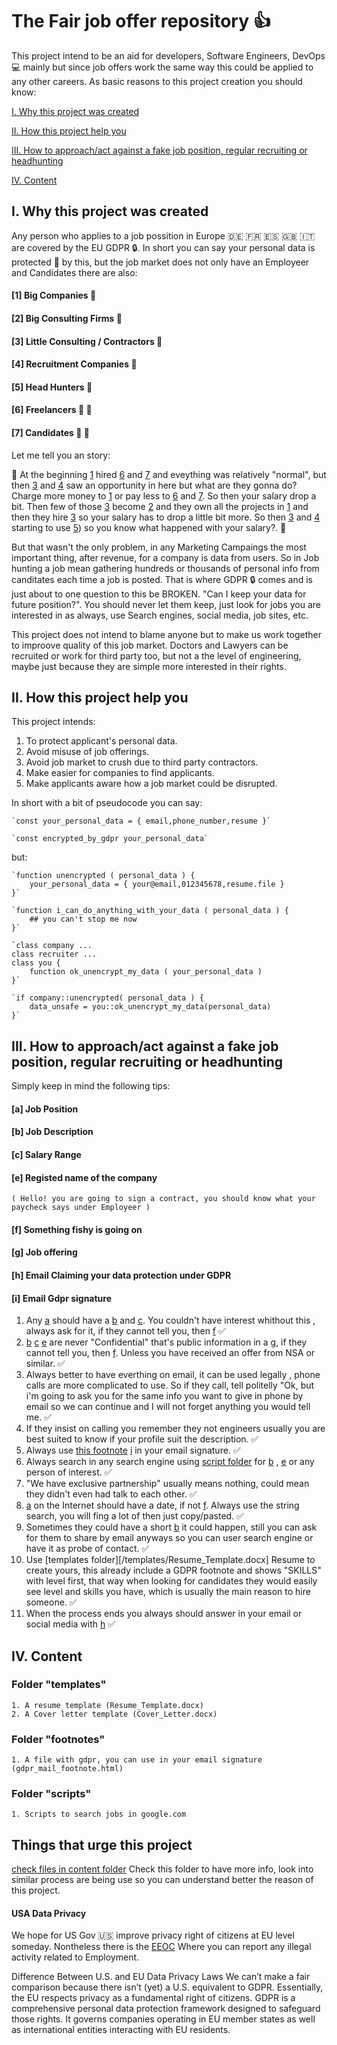 # The Fair job offer repository :+1:

This project intend to be an aid for developers, Software Engineers, DevOps :computer: mainly but since job offers work the same way this could be applied to any other careers.
As basic reasons to this project creation you should know:

[I. Why this project was created](#i-why-this-project-was-created)

[II. How this project help you](#ii-how-this-project-help-you)

[III. How to approach/act against a fake job position, regular recruiting or headhunting](#iii-how-to-approachact-against-a-fake-job-position-regular-recruiting-or-headhunting)

[IV. Content](#iv-content)


## I. Why this project was created

Any person who applies to a job possition in Europe  🇩🇪 🇫🇷 🇪🇸 🇬🇧 🇮🇹 are covered by the EU GDPR :lock:. In short you can say your personal data is protected :muscle: by this, but the job market does not only have an Employeer and Candidates there are also:

#### [1] Big Companies :office:
#### [2] Big Consulting Firms :office:
#### [3] Little Consulting / Contractors :briefcase:
#### [4] Recruitment Companies :briefcase:
#### [5] Head Hunters :briefcase:
#### [6] Freelancers :woman: :man:
#### [7] Candidates :woman: :man:

Let me tell you an story:

🏁 At the beginning [1](#1-big-companies-office) hired [6](#6-freelancers-woman-man) and [7](#7-candidates-woman-man) and eveything was relatively "normal", but then [3](#3-little-consulting--contractors-briefcase) and [4](#4-recruitment-companies-briefcase) saw an opportunity in here but what are they gonna do? Charge more money to [1](#1-big-companies-office) or pay less to [6](#6-freelancers) and [7](#7-candidates). So then your salary drop a bit. Then few of those [3](#3-little-consulting--contractors-briefcase) become [2](#2-big-conculting-firms-office) and they own all the projects in [1](#1-big-companies-office) and then they hire [3](#3-little-consulting--contractors-briefcase) so your salary has to drop a little bit more. So then [3](#3-little-consulting--contractors-briefcase) and [4](#4-recruitment-companies-briefcase) starting to use [5](#5-head-hunters-briefcase)) so you know what happened with your salary?. 🏁

But that wasn't the only problem, in any Marketing Campaings the most important thing, after revenue, for a company is data from users. So in Job hunting a job mean gathering hundreds or thousands of personal info from canditates each time a job is posted. That is where GDPR :lock: comes and is just about to one question to this be BROKEN. "Can I keep your data for future position?". You should never let them keep, just look for jobs you are interested in as always, use Search engines, social media, job sites, etc.

This project does not intend to blame anyone but to make us work together to improove quality of this job market. Doctors and Lawyers can be recruited or work for third party too, but not a the level of engineering, maybe just because they are simple more interested in their rights.


## II. How this project help you

This project intends:

1. To protect applicant's personal data.
2. Avoid misuse of job offerings.
3. Avoid job market to crush due to third party contractors.
4. Make easier for companies to find applicants.
5. Make applicants aware how a job market could be disrupted.


In short with a bit of pseudocode you can say:

    `const your_personal_data = { email,phone_number,resume }`

    `const encrypted_by_gdpr your_personal_data`

but:

    `function unencrypted ( personal_data ) {
        your_personal_data = { your@email,012345678,resume.file }
    }`

    `function i_can_do_anything_with_your_data ( personal_data ) {
        ## you can't stop me now
    }`

    `class company ...
    class recruiter ...
    class you {
        function ok_unencrypt_my_data ( your_personal_data )
    }`

    `if company::unencrypted( personal_data ) {
        data_unsafe = you::ok_unencrypt_my_data(personal_data)
    }`

## III. How to approach/act against a fake job position, regular recruiting or headhunting

Simply keep in mind the following tips:

#### [a] Job Position
#### [b] Job Description
#### [c] Salary Range
#### [e] Registed name of the company 
 `( Hello! you are going to sign a contract, you should know what your paycheck says under Employeer )`
#### [f] Something fishy is going on
#### [g] Job offering
#### [h] Email Claiming your data protection under GDPR
#### [i] Email Gdpr signature

1. Any [a](#a-job-position) should have a [b](#b-job-description) and [c](#salary-range). You couldn't have interest whithout this , always ask for it, if they cannot tell you, then [f](#f-something-fishy-is-going-on) ✅
2. [b](#b-job-description) [c](#c-salary-range) [e](#e-registered-name-of-the-company) are never "Confidential" that's public information in a [g](#g-job-offering), if they cannot tell you, then [f](#f-something-fishy-is-going-on). Unless you have received an offer from NSA or similar. ✅
3. Always better to have everthing on email, it can be used legally , phone calls are more complicated to use. So if they call, tell politelly "Ok, but i'm going to ask you for the same info you want to give in phone by email so we can continue and I will not forget anything you would tell me. ✅
4. If they insist on calling you remember they not engineers usually you are best suited to know if your profile suit the description. ✅
5. Always use [this footnote](footnotes/gdpr_mail_footnote.html) [i](i-email-gdpr-signature) in your email signature. ✅
6. Always search in any search engine using [script folder](scripts) for [b](#b-job-description) , [e](#e-registered-name-of-the-company) or any person of interest. ✅
7. "We have exclusive partnership" usually means nothing, could mean they didn't even had talk to each other. ✅
8. [a](#a-job-position) on the Internet should have a date, if not [f](#f-something-fishy-is-going-o). Always use the string search, you will fing a lot of then just copy/pasted. ✅
9. Sometimes they could have a short [b](#b-job-description) it could happen, still you can ask for them to share by email anyways so you can user search engine or have it as probe of contact. ✅
10. Use [templates folder][/templates/Resume_Template.docx] Resume to create yours, this already include a GDPR footnote and shows "SKILLS" with level first, that way when looking for candidates they would easily see level and skills you have, which is usually the main reason to hire someone. ✅
11. When the process ends you always should answer in your email or social media with [h](#h-email-claiming-your-data-protection-under-gdpr) ✅


## IV. Content

### Folder "templates"
    1. A resume template (Resume_Template.docx)
    2. A Cover letter template (Cover_Letter.docx)

### Folder "footnotes"
    1. A file with gdpr, you can use in your email signature (gdpr_mail_footnote.html)
### Folder "scripts"
    1. Scripts to search jobs in google.com

## Things that urge this project
[check files in content folder](content) Check this folder to have more info, look into similar process are being use so you can understand better the reason of this project.

#### USA Data Privacy

We hope for US Gov 🇺🇸 improve privacy right of citizens at EU level someday. Nontheless there is the [EEOC](https://www.eeoc.gov/) Where you can report any illegal activity related to Employment.

Difference Between U.S. and EU Data Privacy Laws 
We can’t make a fair comparison because there isn’t (yet) a U.S. equivalent to GDPR. Essentially, the EU respects privacy as a fundamental right of citizens. GDPR is a comprehensive personal data protection framework designed to safeguard those rights. It governs companies operating in EU member states as well as international entities interacting with EU residents. 